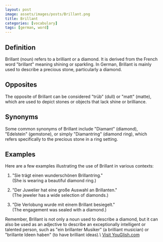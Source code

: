 ```yaml
---
layout: post
image: assets/images/posts/Brillant.png
title: Brillant
categories: [vocabulary]
tags: [german, word]
---
```


## Definition
Brillant (noun) refers to a brilliant or a diamond. It is derived from the French word "brillant" meaning shining or sparkling. In German, Brillant is mainly used to describe a precious stone, particularly a diamond.

## Opposites
The opposite of Brillant can be considered "trüb" (dull) or "matt" (matte), which are used to depict stones or objects that lack shine or brilliance.

## Synonyms
Some common synonyms of Brillant include "Diamant" (diamond), "Edelstein" (gemstone), or simply "Diamantring" (diamond ring), which refers specifically to the precious stone in a ring setting.

## Examples
Here are a few examples illustrating the use of Brillant in various contexts:

1. "Sie trägt einen wunderschönen Brillantring."  
   (She is wearing a beautiful diamond ring.)

2. "Der Juwelier hat eine große Auswahl an Brillanten."  
   (The jeweler has a wide selection of diamonds.)

3. "Die Verlobung wurde mit einem Brillant besiegelt."  
   (The engagement was sealed with a diamond.)

Remember, Brillant is not only a noun used to describe a diamond, but it can also be used as an adjective to describe an exceptionally intelligent or talented person, such as "ein brillanter Musiker" (a brilliant musician) or "brillante Ideen haben" (to have brilliant ideas).\ <a id="yg-widget-0" class="youglish-widget" data-query="Brillant" data-lang="german" data-components="8412" data-auto-start="0" data-bkg-color="theme_light" data-title="How%20to%20pronounce%20Brillant%20in%20German"  rel="nofollow" href="https://youglish.com">Visit YouGlish.com</a><script async src="https://youglish.com/public/emb/widget.js" charset="utf-8"></script>
